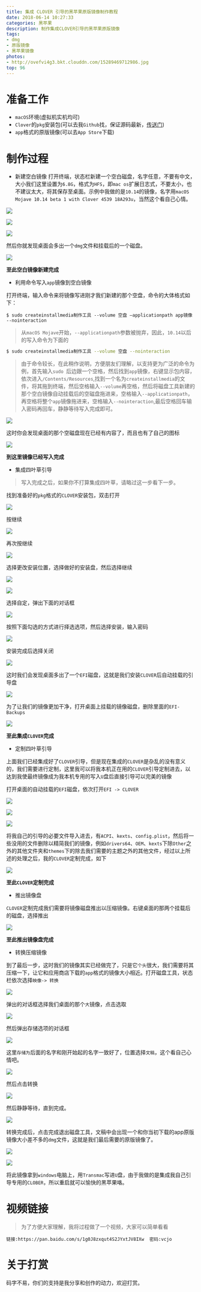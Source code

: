 ```yaml
---
title: 集成 CLOVER 引导的黑苹果原版镜像制作教程
date: 2018-06-14 10:27:33
categories: 黑苹果
description: 制作集成CLOVER引导的黑苹果原版镜像
tags:
- dmg
- 原版镜像
- 黑苹果镜像
photos:
- http://ovefvi4g3.bkt.clouddn.com/15289469712986.jpg
top: 96
---
```


# 准备工作
- `macOS`环境(虚拟机实机均可)
- `Clover`的`pkg`安装包(可以去我`Github`找，保证源码最新，[传送门](https://github.com/athlonreg/Clover_Build/tree/master/build))
- `app`格式的原版镜像(可以去`App Store`下载)

# 制作过程
- 新建空白镜像
打开终端，状态栏新建一个空白磁盘，名字任意，不要有中文，大小我们这里设置为`6.8G`，格式为`HFS`，即`mac os`扩展日志式，不要太小，也不建议太大，将其保存至桌面。示例中我做的是`10.14`的镜像，名字用`macOS Mojave 10.14 beta 1 with Clover 4539 18A293u`，当然这个看自己心情。

![](http://ovefvi4g3.bkt.clouddn.com/15289438539084.jpg)

![](http://ovefvi4g3.bkt.clouddn.com/15289439526117.jpg)

![](http://ovefvi4g3.bkt.clouddn.com/15289440105315.jpg)

然后你就发现桌面会多出一个`dmg`文件和挂载后的一个磁盘。

![](http://ovefvi4g3.bkt.clouddn.com/15289441649195.jpg)

**至此空白镜像新建完成**

- 利用命令写入`app`镜像到空白镜像

打开终端，输入命令来将镜像写进刚才我们新建的那个空盘，命令的大体格式如下：

```
$ sudo createinstallmedia制作工具 --volume 空盘 –applicationpath app镜像 --nointeraction
```

> 从`macOS Mojave`开始，`--applicationpath`参数被抛弃，因此，`10.14`以后的写入命令为下面的

```bash
$ sudo createinstallmedia制作工具 --volume 空盘 --nointeraction
```

> 由于命令较长，在此稍作说明，方便朋友们理解，以支持更为广泛的命令为例，首先输入`sudo `后边跟一个空格，然后找到`app`镜像，右键显示包内容，依次进入`/Contents/Resources`,找到一个名为`createinstallmedia`的文件，将其拖到终端，然后空格输入`--volume`再空格，然后将磁盘工具新建的那个空白镜像自动挂载后的空磁盘拖进来，空格输入`--applicationpath`，再空格将整个`app`镜像拖进来，空格输入`--nointeraction`,最后空格回车输入密码再回车，静静等待写入完成即可。

![](http://ovefvi4g3.bkt.clouddn.com/15289444930934.jpg)

这时你会发现桌面的那个空磁盘现在已经有内容了，而且也有了自己的图标

![](http://ovefvi4g3.bkt.clouddn.com/15289445980969.jpg)

**到这里镜像已经写入完成**

- 集成四叶草引导

> 写入完成之后，如果你不打算集成四叶草，请略过这一步看下一步。

找到准备好的`pkg`格式的`CLOVER`安装包，双击打开

![](http://ovefvi4g3.bkt.clouddn.com/15289448692805.jpg)

按继续

![](http://ovefvi4g3.bkt.clouddn.com/15289449004194.jpg)

再次按继续

![](http://ovefvi4g3.bkt.clouddn.com/15289449130600.jpg)

选择更改安装位置，选择做好的安装盘，然后选择继续

![](http://ovefvi4g3.bkt.clouddn.com/15289449445201.jpg)

![](http://ovefvi4g3.bkt.clouddn.com/15289449926727.jpg)

选择自定，弹出下面的对话框

![](http://ovefvi4g3.bkt.clouddn.com/15289452242278.jpg)

按照下面勾选的方式进行择选选项，然后选择安装，输入密码

![](http://ovefvi4g3.bkt.clouddn.com/15289451488498.jpg)

安装完成后选择关闭

![](http://ovefvi4g3.bkt.clouddn.com/15289452782292.jpg)

这时我们会发现桌面多出了一个`EFI`磁盘，这就是我们安装`CLOVER`后自动挂载的引导盘

![](http://ovefvi4g3.bkt.clouddn.com/15289457361369.jpg)

为了让我们的镜像更加干净，打开桌面上挂载的镜像磁盘，删除里面的`EFI-Backups`

![](http://ovefvi4g3.bkt.clouddn.com/15289454218633.jpg)

**至此集成`CLOVER`完成**

- 定制四叶草引导

上面我们已经集成好了`CLOVER`引导，但是现在集成的`CLOVER`是杂乱的没有意义的，我们需要进行定制，这里我可以将我本机正在用的`CLOVER`引导定制进去，以达到我使最终镜像成为我本机专用的写入`U`盘后直接引导可以完美的镜像

打开桌面的自动挂载的`EFI`磁盘，依次打开`EFI -> CLOVER`

![](http://ovefvi4g3.bkt.clouddn.com/15289457803375.jpg)

![](http://ovefvi4g3.bkt.clouddn.com/15289457872379.jpg)

![](http://ovefvi4g3.bkt.clouddn.com/15289457949944.jpg)

将我自己的引导的必要文件导入进去，有`ACPI`、`kexts`、`config.plist`，然后将一些没用的文件删除以精简我们的镜像，例如`drivers64`、`OEM`、`kexts`下除`Other`之外的其他文件夹和`themes`下的除去我们需要的主题之外的其他文件，经过以上所述的处理之后，我的`CLOVER`定制完成，如下

![](http://ovefvi4g3.bkt.clouddn.com/15289461768241.jpg)

**至此`CLOVER`定制完成**

- 推出镜像盘

`CLOVER`定制完成我们需要将镜像磁盘推出以压缩镜像。右键桌面的那两个挂载后的磁盘，选择推出

![](http://ovefvi4g3.bkt.clouddn.com/15289462969571.jpg)

**至此推出镜像盘完成**

- 转换压缩镜像

到了最后一步，这时我们的镜像其实已经做完了，只是它`个头`很大，我们需要将其压缩一下，让它和应用商店下载的`app`格式的镜像大小相近。打开磁盘工具，状态栏依次选择`映像-> 转换`

![](http://ovefvi4g3.bkt.clouddn.com/15289465213040.jpg)

弹出的对话框选择我们桌面的那个`大`镜像，点击选取

![](http://ovefvi4g3.bkt.clouddn.com/15289465707057.jpg)

然后弹出存储选项的对话框

![](http://ovefvi4g3.bkt.clouddn.com/15289466327715.jpg)

这里`存储为`后面的名字和刚开始起的名字一致好了，位置选择`文稿`，这个看自己心情吧。

![](http://ovefvi4g3.bkt.clouddn.com/15289467382397.jpg)

然后点击转换

![](http://ovefvi4g3.bkt.clouddn.com/15289467783389.jpg)

然后静静等待，直到完成。

![](http://ovefvi4g3.bkt.clouddn.com/15289468624281.jpg)

转换完成后，点击完成退出磁盘工具，文稿中会出现一个和你当初下载的app原版镜像大小差不多的`dmg`文件，这就是我们最后需要的原版镜像了。

![](http://ovefvi4g3.bkt.clouddn.com/15289469150367.jpg)

![](http://ovefvi4g3.bkt.clouddn.com/15289469712986.jpg)

将此镜像拿到`windows`电脑上，用`Transmac`写进`U`盘，由于我做的是集成我自己引导专用的`CLOBER`，所以重启就可以愉快的黑苹果咯。

# 视频链接
> 为了方便大家理解，我将过程做了一个视频，大家可以简单看看

```
链接:https://pan.baidu.com/s/1g0J8zxqut4S2JYxtJV8IXw  密码:vcjo
```

# 关于打赏
码字不易，你们的支持是我分享和创作的动力，欢迎打赏。


